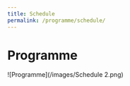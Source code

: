 ```yaml
---
title: Schedule
permalink: /programme/schedule/
---
```

# Programme
![Programme](/images/Schedule 2.png)
